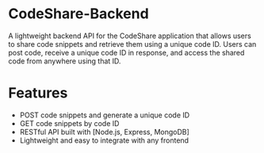 # CodeShare-Backend
A lightweight backend API for the CodeShare application that allows users to share code snippets and retrieve them using a unique code ID. Users can post code, receive a unique code ID in response, and access the shared code from anywhere using that ID.

# Features
* POST code snippets and generate a unique code ID
* GET code snippets by code ID
* RESTful API built with [Node.js, Express, MongoDB]
* Lightweight and easy to integrate with any frontend
